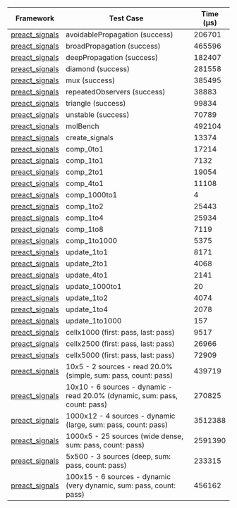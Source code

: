 | Framework | Test Case | Time (μs) |
| --- | --- | --- |
| [preact_signals](https://pub.dev/packages/preact_signals) | avoidablePropagation (success) | 206701 |
| [preact_signals](https://pub.dev/packages/preact_signals) | broadPropagation (success) | 465596 |
| [preact_signals](https://pub.dev/packages/preact_signals) | deepPropagation (success) | 182407 |
| [preact_signals](https://pub.dev/packages/preact_signals) | diamond (success) | 281558 |
| [preact_signals](https://pub.dev/packages/preact_signals) | mux (success) | 385495 |
| [preact_signals](https://pub.dev/packages/preact_signals) | repeatedObservers (success) | 38883 |
| [preact_signals](https://pub.dev/packages/preact_signals) | triangle (success) | 99834 |
| [preact_signals](https://pub.dev/packages/preact_signals) | unstable (success) | 70789 |
| [preact_signals](https://pub.dev/packages/preact_signals) | molBench | 492104 |
| [preact_signals](https://pub.dev/packages/preact_signals) | create_signals | 13374 |
| [preact_signals](https://pub.dev/packages/preact_signals) | comp_0to1 | 17214 |
| [preact_signals](https://pub.dev/packages/preact_signals) | comp_1to1 | 7132 |
| [preact_signals](https://pub.dev/packages/preact_signals) | comp_2to1 | 19054 |
| [preact_signals](https://pub.dev/packages/preact_signals) | comp_4to1 | 11108 |
| [preact_signals](https://pub.dev/packages/preact_signals) | comp_1000to1 | 4 |
| [preact_signals](https://pub.dev/packages/preact_signals) | comp_1to2 | 25443 |
| [preact_signals](https://pub.dev/packages/preact_signals) | comp_1to4 | 25934 |
| [preact_signals](https://pub.dev/packages/preact_signals) | comp_1to8 | 7119 |
| [preact_signals](https://pub.dev/packages/preact_signals) | comp_1to1000 | 5375 |
| [preact_signals](https://pub.dev/packages/preact_signals) | update_1to1 | 8171 |
| [preact_signals](https://pub.dev/packages/preact_signals) | update_2to1 | 4068 |
| [preact_signals](https://pub.dev/packages/preact_signals) | update_4to1 | 2141 |
| [preact_signals](https://pub.dev/packages/preact_signals) | update_1000to1 | 20 |
| [preact_signals](https://pub.dev/packages/preact_signals) | update_1to2 | 4074 |
| [preact_signals](https://pub.dev/packages/preact_signals) | update_1to4 | 2078 |
| [preact_signals](https://pub.dev/packages/preact_signals) | update_1to1000 | 157 |
| [preact_signals](https://pub.dev/packages/preact_signals) | cellx1000 (first: pass, last: pass) | 9517 |
| [preact_signals](https://pub.dev/packages/preact_signals) | cellx2500 (first: pass, last: pass) | 26966 |
| [preact_signals](https://pub.dev/packages/preact_signals) | cellx5000 (first: pass, last: pass) | 72909 |
| [preact_signals](https://pub.dev/packages/preact_signals) | 10x5 - 2 sources - read 20.0% (simple, sum: pass, count: pass) | 439719 |
| [preact_signals](https://pub.dev/packages/preact_signals) | 10x10 - 6 sources - dynamic - read 20.0% (dynamic, sum: pass, count: pass) | 270825 |
| [preact_signals](https://pub.dev/packages/preact_signals) | 1000x12 - 4 sources - dynamic (large, sum: pass, count: pass) | 3512388 |
| [preact_signals](https://pub.dev/packages/preact_signals) | 1000x5 - 25 sources (wide dense, sum: pass, count: pass) | 2591390 |
| [preact_signals](https://pub.dev/packages/preact_signals) | 5x500 - 3 sources (deep, sum: pass, count: pass) | 233315 |
| [preact_signals](https://pub.dev/packages/preact_signals) | 100x15 - 6 sources - dynamic (very dynamic, sum: pass, count: pass) | 456162 |
